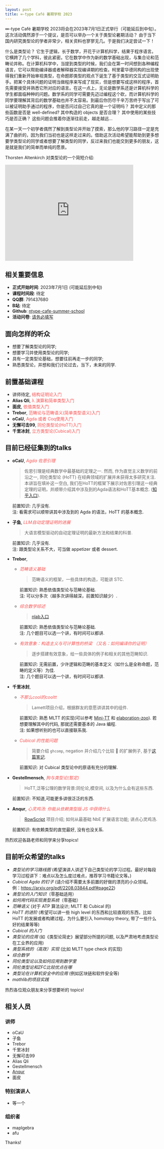 ```yaml
---
layout: post
title: ∞-type Café 暑期学校 2023
---
```


∞-type Café 暑期学校 2023将会在2023年7月1日正式举行（可能延后到中旬）。这次活动偶然源于一个提议，是否可以举办一个关于类型论暑期活动？ 由于当下国内研究类型论的学者非常少，相关资料也寥寥无几。于是我们决定尝试一下！

什么是类型论？ 它生于逻辑，长于数学，开花于计算机科学，结果于程序语言。它横跨了几个学科，彼此紧密。它在数学中作为新的数学基础出现，与集合论和范畴论并称。在计算机科学中，当提到类型的时候，我们会在第一时间想到各种编程语言，它可以帮助编译器或者解释器实现编译期的检查。柯里霍华德同构的出现使得我们重新开始审视类型，在命题即类型的观点下诞生了基于类型的交互式证明助手。把某个具体问题的证明当做程序来写成了现实，但是想要写成这样的程序，首先需要接受并熟悉它所对应的语言。在这一点上，无论是数学系还是计算机科学的学生都面临种种的问题。数学系的同学可需要先迈过编程这个砍，而计算机科学的同学要理解其背后的数学基础也并不太容易。到最后你历尽千辛万苦终于写出了可以被证明助手通过的程序，你是否问过自己它真的是一个证明吗？ 其中定义的那些函数是否是 well-defined? 其中构造的 objects 是否合理？ 其中使用的某些技巧是否正确？ 这些问题会推着你逐渐往前走，越走越远...

在某一天一个初学者偶然了解到类型论并开始了摸索，那么他的学习路径一定是充满了曲折的，因为我们当初也是这样走过来的。借助这次活动希望能帮助到更多想要学类型论的同学或者想要了解类型的同学，反过来我们也能交到更多的朋友，这是就是我们的简单而单纯的愿景。 

Thorsten Altenkirch 对类型论的一个简短介绍:
<iframe width="420" height="315" src="https://player.bilibili.com/player.html?aid=229312966&bvid=BV1o8411f7Xt&cid=1150574396&page=1" frameborder="0" allowfullscreen></iframe>

## 相关重要信息

* **正式开始时间**: 2023年7月1日 (可能延后到中旬)
* **课程时间段**: 待定
* **QQ群**: 791437680
* **B站**: 待定
* **Github**: [ntype-cafe-summer-school](https://github.com/m4p1e/ntype-cafe-summer-school)
* **活动问卷**: [请务必填写](https://wj.qq.com/s2/12514980/c73d/)

## 面向怎样的听众
* 想要了解类型论的同学;
* 想要学习并使用类型论的同学;
* 具有一定类型论基础，想要往前再走一步的同学;
* 熟悉类型论，并想和我们讨论过去，当下，未来的同学.

## 前置基础课程
* 讲师待定, <font color='#fa5252'>结构证明论入门</font>
* **Alias Qli**, <font color='#fa5252'>λ 演算和简单类型入门</font>
* **面皮**, <font color='#fa5252'>依值类型入门</font>
* **Trebor**, <font color='#fa5252'>范畴论与范畴语义(简单类型语义)入门</font>
* **oCaU**, <font color='#fa5252'>Agda 或者 Coq使用入门</font>
* **无懈可击99**, <font color='#fa5252'>同伦类型论(HoTT)入门</font>
* **千里冰封**, <font color='#fa5252'>立方类型论(Cubical)入门</font>

## 目前已经征集到的talks

* **oCaU**, <font color='#fa5252'><i>Agda 佐恩引理</i></font>
    > 佐恩引理是经典数学中最基础的定理之一. 然而, 作为直觉主义数学的前沿之一, 同伦类型论 (HoTT) 在经典领域的扩展并未获得太多研究关注. 本讲旨在填补这一空白, 我们在HoTT的框架下展示对佐恩引理这一经典定理的证明，并顺带介绍其中涉及到的Agda语法和HoTT基本概念. ([知乎入口](https://zhuanlan.zhihu.com/p/629641633)).<br>

    前置知识: 几乎没有. <br>
    注: 看需求可以顺带讲其中涉及到的 Agda 的语法，HoTT 的基本概念.

* **子鱼**, <font color='#fa5252'><i>LLM自动定理证明的进展</i></font>
    > 大语言模型驱动的自动定理证明的最新方法和结果的科普.<br>

    前置知识: 几乎没有.<br>
    注: 跟类型论关系不大，可当做 appetizer 或者 dessert.

* **Trebor**, 
    * <font color='#fa5252'><i>范畴语义基础</i></font>
        > 范畴语义的框架，一些具体的构造，可能讲 STC. <br>

        前置知识: 熟悉依值类型论与范畴论基础.<br>
        注: 可以分多次（越多次讲得越深，前置知识越少）.

    * <font color='#fa5252'><i>综合数学综述</i></font>
        > [nlab入口](https://ncatlab.org/nlab/show/synthetic+mathematics) <br>

        前置知识: 熟悉依值类型论与范畴论基础.<br>
        注: 几个题目可以选一个讲，有时间可以都讲.

    * <font color='#fa5252'><i>有效意象：构造主义与可计算性的桥梁 （又名：如何编译你的证明）</i></font>
        > 逐步搭建有效意象，给一些具体的例子和相关的其他范畴知识.<br>

        前置知识: 无需前置，少许逻辑和范畴的基本定义（如什么是全称命题，范畴的定义等）为佳.<br>
        注: 几个题目可以选一个讲，有时间可以都讲.

* **千里冰封**,
    * <font color='#fa5252'><i>不那么cool的cooltt</i></font>
        > Lamett项目介绍，根据群友的意愿讲讲其中的组件.<br>

        前置知识: 熟悉 MLTT 的实现(可以参考 [Mini-TT](https://github.com/owo-lang/Mini-TT) 和 [elaboration-zoo](https://github.com/AndrasKovacs/elaboration-zoo)). 若想要理解其中的代码, 那就还需要基本的 Java 编程.<br>
        注: 如果想听别的也可以直接联系我.

    * <font color='#fa5252'><i>Cubical 的性能问题</i></font>
        > 简要介绍 `ghcomp`, negation 并介绍几个比较 🧠 的扩展例子, 基于[这篇笔记](https://vixra.org/abs/2306.0017).<br>

        前置知识: 对 Cubical 类型论中的原语有充分的理解.

* **Gestellmensch**, <font color='#fa5252'><i>狗与类型论(暂定)</i></font>
    > HoTT,泛等公理的数学背景:同伦论,模空间, 以及为什么会有这些东西.<br>

    前置知识: 不知道,可能更多讲很泛泛的东西.

* **Anqur**, <font color='#fa5252'><i>心灵鸡汤: 你能从依赖类型版 JS 中获得什么</i></font>
    > [RowScript] 项目介绍; 如何从最基础 NbE 扩展语言功能; 讲点心灵鸡汤.<br>

    前置知识: 有依赖类型的直觉最好, 没有也没关系.

热烈欢迎各路老师和同学来分享topics!

[RowScript]: https://github.com/rowscript/rowscript

## 目前听众希望的talks
* *类型论的学习路线图* (希望演讲人讲述下自己类型论的学习过程。最好对每段学习过程讲下：难点以及怎么度过难点，推荐学习书籍论文等。)
* *Cubical Agda 的钉子* (请介绍不需要太多前置的好做的漂亮的小众领域。例：<https://arxiv.org/pdf/2208.03844.pdf#page22>)
* *类型论的入门知识*（零基础适用）
* *如何用代码实现类型系统*（零基础）
* *范畴语义* (对于 ATP 算法设计; MLTT 和 Cubical 的)
* *HoTT 的进阶* (希望可以讲一些 high level 的东西和比较直观的东西，比如 HoTT 的发展或者构建过程，为什么要引入 homotopy theory,  带了一些什么好的结果等等)
* *Cubical 的入门*
* *类型论的应用* (如《类型论简史》展望部分所提的问题, 以及严肃地考虑类型论在工业界的应用)
* *类型系统的（高效）实现* (比如 MLTT type check 的实现)
* *综合数学*
* *同伦类型论以及如何应用到数学里*
* *同伦类型论和ZFC比较优点在哪*
* *类型论在计算机安全中的应用* (例如区块链和软件安全等)
* *mathlib的项目实践*

热烈各位观众朋友来分享想要听的 topics!

## 相关人员
### 讲师
* oCaU
* 子鱼
* Trebor
* 千里冰封
* 无懈可击99
* Alias Qli
* Gestellmensch
* [Anqur](https://github.com/anqurvanillapy)
* 面皮

### 特别演讲人
* 等一个

### 组织者

* maplgebra
* afu

Thanks!
